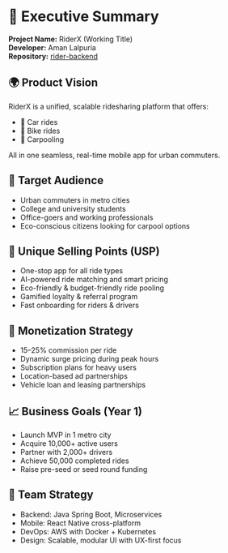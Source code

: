 # 🚀 Executive Summary

**Project Name:** RiderX (Working Title)  
**Developer:** Aman Lalpuria  
**Repository:** [rider-backend](https://github.com/amanlalpuria/rider-backend)

## 🌍 Product Vision

RiderX is a unified, scalable ridesharing platform that offers:
- 🚗 Car rides
- 🛵 Bike rides
- 🤝 Carpooling

All in one seamless, real-time mobile app for urban commuters.

## 🎯 Target Audience

- Urban commuters in metro cities
- College and university students
- Office-goers and working professionals
- Eco-conscious citizens looking for carpool options

## 🧠 Unique Selling Points (USP)

- One-stop app for all ride types
- AI-powered ride matching and smart pricing
- Eco-friendly & budget-friendly ride pooling
- Gamified loyalty & referral program
- Fast onboarding for riders & drivers

## 💸 Monetization Strategy

- 15–25% commission per ride
- Dynamic surge pricing during peak hours
- Subscription plans for heavy users
- Location-based ad partnerships
- Vehicle loan and leasing partnerships

## 📈 Business Goals (Year 1)

- Launch MVP in 1 metro city
- Acquire 10,000+ active users
- Partner with 2,000+ drivers
- Achieve 50,000 completed rides
- Raise pre-seed or seed round funding

## 👥 Team Strategy

- Backend: Java Spring Boot, Microservices
- Mobile: React Native cross-platform
- DevOps: AWS with Docker + Kubernetes
- Design: Scalable, modular UI with UX-first focus
